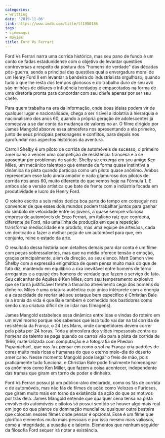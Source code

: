 ```yaml
---
categories:
- writting
date: '2019-11-06'
link: https://www.imdb.com/title/tt1950186
tags:
- cinemaqui
- movies
title: Ford Vs Ferrari
---
```


Ford Vs Ferrari narra uma corrida histórica, mas seu pano de fundo é um conto de fadas estadunidense com o objetivo de levantar questões controversas a respeito da postura dos "homens de verdade" das décadas pós-guerra, sendo a principal das questões qual a envergadura moral de um Henry Ford II em levantar a bandeira do industrialista orgulhoso, quando tudo o que lhe resta dos tempos gloriosos e do trabalho duro de seu avô são milhões de dólares e influência herdados e empacotados na forma de uma diretoria pronta para concordar com seu chefe apenas por ser seu chefe.

Para quem trabalha na era da informação, onde boas ideias podem vir de qualquer lugar e nacionalidade, chega a ser risível a idolatria à hierarquia e nacionalismo dos anos 60, quando a própria geração de adolescentes já começava a se dar conta da mudança de valores no ar. O filme dirigido por James Mangold absorve essa atmosfera nos apresentando a ela primeiro, junto de seus principais personagens e conflitos, para depois nos aprofundar nos aspectos históricos da aventura.

Carroll Shelby é um piloto de corrida de automóveis de sucesso, o primeiro americano a vencer uma competição de resistência francesa e a se aposentar por problemas de saúde. Shelby se enxerga em seu amigo Ken Miles, um mecânico talentoso que entende de forma quase instintiva a dinâmica na pista quando participa como um piloto quase anônimo. Ambos representam esse lado ainda amador e nada glamuroso dos pilotos de corrida nos anos 60, muito diferente do que vemos hoje na Fórmula 1. E ambos são a versão artística que bate de frente com a indústria focada em produtividade e lucro de Henry Ford.

O roteiro escrito a seis mãos dedica boa parte do tempo em conseguir nos convencer de que esses dois mundos podem trabalhar juntos para ganhar do símbolo de velocidade entre os jovens, a quase sempre vitoriosa empresa de automóveis de Enzo Ferrari, um italiano raiz que coordena, diferente de Ford, não uma linha de produção em que a repetição transforma mediocridade em produto, mas uma equipe de artesãos, cada um dedicado a fazer a melhor peça de um automóvel para que, em conjunto, reine o estado da arte.

O resultado dessa história com detalhes demais para dar conta é um filme com peças sobressalentes, mas que na média oferece tensão e emoção, graças principalmente, além da direção, ao seu elenco. Matt Damon vive Shelby com a expressão enigmática de quem pensa muito mais do que de fato diz, mantendo em equilíbrio a rixa inevitável entre homens de terno arrogantes e a equipe dos homens de verdade que fazem o serviço de fato. Seu calcanhar de Aquiles é Ken Miles, com seu temperamento explosivo que se torna justificável frente a tamanho atrevimento cego dos homens do dinheiro. Miles é uma criatura autêntica cujo único intérprete com a energia e a capacidade de recriar até seu sotaque bem específico é Christian Bale (e a ironia da vida é que Bale também é conhecido nos bastidores como sendo uma criatura difícil de se lidar nas filmagens).

James Mangold estabelece essa dinâmica entre idas e vindas do roteiro em um nível morno porque nós sabemos que isso tudo vai dar na tal corrida de resistência da França, o 24 Les Mans, onde competidores devem correr pela pista por 24 horas. Toda a atmosfera dos vilões impessoais contra os homens de talento se paga quando os carros vão para a pista da corrida de 1966, materializada com computação e a fotografia de Phedon Papamichael, que nos faz pensar em como o sol na França cria padrões de cores muito mais ricas e humanas do que o eterno meio-dia do deserto americano. Nesse momento Mangold pode largar o freio de mão, pois praticamente tudo funciona, e Christian Bale pode finalmente homenagear os anônimos como Ken Miller, que fazem a coisa acontecer, independente das tramas que giram em torno de poder e dinheiro.

Ford Vs Ferrari possui já um público-alvo declarado, como os fãs de corrida e de automóveis, mas não fãs de filmes de ação como Velozes e Furiosos, que giram muito mais em torno da existência da ação do que os motivos por trás dela. James Mangold entende que qualquer cena tensa na pista envolvendo automóveis e pilotos só possui sentido se houver algo mais real em jogo do que planos de dominação mundial ou qualquer outra besteira que colocam nesses filmes onde pensar é opcional. Esse é um filme que glorifica elementos muito mais pessoais e por isso mesmo mais valiosos, como a integridade, a ousadia e o talento. Elementos que nenhum seguidor da filosofia Ford sequer irá notar a existência.